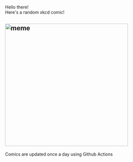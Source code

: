 Hello there! <br>Here's a random xkcd comic!<br>
## <img src="https://imgs.xkcd.com/comics/a_softer_robot.jpg" alt="meme" width="400"/><br>
Comics are updated once a day using Github Actions